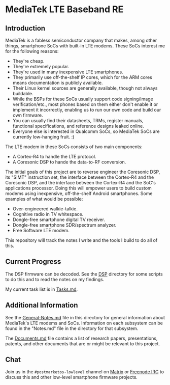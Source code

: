 # MediaTek LTE Baseband RE

## Introduction

MediaTek is a fabless semiconductor company that makes, among other
things, smartphone SoCs with built-in LTE modems. These SoCs interest me
for the following reasons:

- They're cheap.
- They're extremely popular.
- They're used in many inexpensive LTE smartphones.
- They primarily use off-the-shelf IP cores, which for the ARM cores means
  documentation is publicly available.
- Their Linux kernel sources are generally available, though not always
  buildable.
- While the BSPs for these SoCs usually support code signing/image
  verification/etc., most phones based on them either don't enable it or
  implement it incorrectly, enabling us to run our own code and build our
  own firmware.
- You can usually find their datasheets, TRMs, register manuals,
  functional specifications, and reference designs leaked online.
- Everyone else is interested in Qualcomm SoCs, so MediaTek SoCs are
  currently low-hanging fruit. :)

The LTE modem in these SoCs consists of two main components:

- A Cortex-R4 to handle the LTE protocol.
- A Coresonic DSP to hande the data-to-RF conversion.

The initial goals of this project are to reverse engineer the Coresonic
DSP, its "SIMT" instruction set, the interface between the Cortex-R4 and
the Coresonic DSP, and the interface between the Cortex-R4 and the SoC's
applications processor. Doing this will empower users to build custom
modems using inexpensive, off-the-shelf Android smartphones. Some examples
of what would be possible:

- Over-engineered walkie-talkie.
- Cognitive radio in TV whitespace.
- Dongle-free smartphone digital TV receiver.
- Dongle-free smartphone SDR/spectrum analyzer.
- Free Software LTE modem.

This repository will track the notes I write and the tools I build to
do all of this.

## Current Progress

The DSP firmware can be decoded. See the [DSP](DSP) directory for some
scripts to do this and to read the notes on my findings.

My current task list is in [Tasks.md](Tasks.md).

## Additional Information

See the [General-Notes.md](General-Notes.md) file in this directory for
general information about MediaTek's LTE modems and SoCs. Information on
each subsystem can be found in the "Notes.md" file in the directory for
that subsystem.

The [Documents.md](Documents.md) file contains a list of research papers,
presentations, patents, and other documents that are or might be relevant
to this project.

## Chat

Join us in the `#postmarketos-lowlevel` channel on
[Matrix](https://matrix.to/#/#postmarketos-lowlevel:disroot.org) or
[Freenode IRC](https://kiwiirc.com/nextclient/#ircs://chat.freenode.net:6697/#postmarketos-lowlevel)
to discuss this and other low-level smartphone firmware projects.

